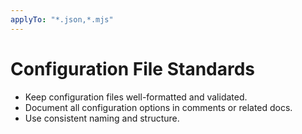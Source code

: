 ```yaml
---
applyTo: "*.json,*.mjs"
---
```

# Configuration File Standards

- Keep configuration files well-formatted and validated.
- Document all configuration options in comments or related docs.
- Use consistent naming and structure.